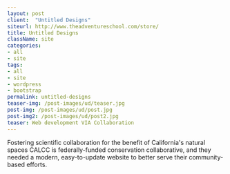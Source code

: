```yaml
---
layout: post
client:  "Untitled Designs"
siteurl: http://www.theadventureschool.com/store/
title: Untitled Designs
className: site
categories: 
- all
- site
tags:
- all
- site
- wordpress
- bootstrap
permalink: untitled-designs
teaser-img: /post-images/ud/teaser.jpg
post-img: /post-images/ud/post.jpg
post-img2: /post-images/ud/post2.jpg
teaser: Web development VIA Collaboration
---
```

Fostering scientific collaboration for the benefit of California's natural spaces CALCC is federally-funded conservation collaborative, and they needed a modern, easy-to-update website to better serve their community-based efforts.